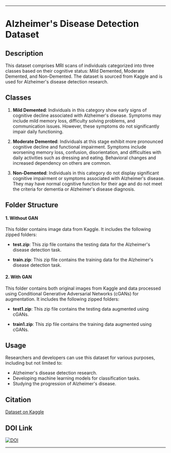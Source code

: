 
---

# Alzheimer's Disease Detection Dataset

## Description

This dataset comprises MRI scans of individuals categorized into three classes based on their cognitive status: Mild Demented, Moderate Demented, and Non-Demented. The dataset is sourced from Kaggle and is used for Alzheimer's disease detection research. 

## Classes

1. **Mild Demented**: Individuals in this category show early signs of cognitive decline associated with Alzheimer's disease. Symptoms may include mild memory loss, difficulty solving problems, and communication issues. However, these symptoms do not significantly impair daily functioning.

2. **Moderate Demented**: Individuals at this stage exhibit more pronounced cognitive decline and functional impairment. Symptoms include worsening memory loss, confusion, disorientation, and difficulties with daily activities such as dressing and eating. Behavioral changes and increased dependency on others are common.

3. **Non-Demented**: Individuals in this category do not display significant cognitive impairment or symptoms associated with Alzheimer's disease. They may have normal cognitive function for their age and do not meet the criteria for dementia or Alzheimer's disease diagnosis.

## Folder Structure 

#### 1. Without GAN

This folder contains image data from Kaggle. It includes the following zipped folders:

- **test.zip**: This zip file contains the testing data for the Alzheimer's disease detection task.

- **train.zip**: This zip file contains the training data for the Alzheimer's disease detection task.

#### 2. With GAN

This folder contains both original images from Kaggle and data processed using Conditional Generative Adversarial Networks (cGANs) for augmentation. It includes the following zipped folders:

- **test1.zip**: This zip file contains the testing data augmented using cGANs.

- **train1.zip**: This zip file contains the training data augmented using cGANs.

## Usage

Researchers and developers can use this dataset for various purposes, including but not limited to:
- Alzheimer's disease detection research.
- Developing machine learning models for classification tasks.
- Studying the progression of Alzheimer's disease.

## Citation
[Dataset on Kaggle](https://www.kaggle.com/datasets/yasserhessein/dataset-alzheimer)

## DOI Link

[![DOI](https://zenodo.org/badge/784069127.svg)](https://zenodo.org/doi/10.5281/zenodo.10947536)

---
